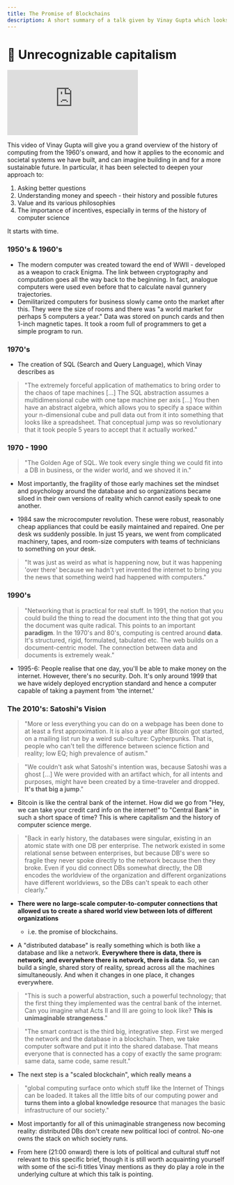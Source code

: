 ```yaml
---
title: The Promise of Blockchains
description: A short summary of a talk given by Vinay Gupta which looks at the history of computer science and how it intersects with capitalism, particular in the context of blockchain technologies which can ensure that data and network coexist completely.
---
```


# 📜 Unrecognizable capitalism

<iframe class="video-frame" src="https://player.vimeo.com/video/161183966?color=ffffff&byline=0" frameborder="0" allow="accelerometer; autoplay; encrypted-media; gyroscope; picture-in-picture" allowfullscreen></iframe>

This video of Vinay Gupta will give you a grand overview of the history of computing from the 1960's onward, and how it applies to the economic and societal systems we have built, and can imagine building in and for a more sustainable future. In particular, it has been selected to deepen your approach to:

1. Asking better questions
2. Understanding money and speech - their history and possible futures
3. Value and its various philosophies
4. The importance of incentives, especially in terms of the history of computer science

It starts with time. 

### 1950's & 1960's

- The modern computer was created toward the end of WWII - developed as a weapon to crack Enigma. The link between cryptography and computation goes all the way back to the beginning. In fact, analogue computers were used even before that to calculate naval gunnery trajectories.
- Demilitarized computers for business slowly came onto the market after this. They were the size of rooms and there was "a world market for perhaps 5 computers a year." Data was stored on punch cards and then 1-inch magnetic tapes. It took a room full of programmers to get a simple program to run.

### 1970's

- The creation of SQL (Search and Query Language), which Vinay describes as

> "The extremely forceful application of mathematics to bring order to the chaos of tape machines [...] The SQL abstraction assumes a multidimensional cube with one tape machine per axis [...] You then have an abstract algebra, which allows you to specify a space within your n-dimensional cube and pull data out from it into something that looks like a spreadsheet. That conceptual jump was so revolutionary that it took people 5 years to accept that it actually worked."

### 1970 - 1990

> "The Golden Age of SQL. We took every single thing we could fit into a DB in business, or the wider world, and we shoved it in." 

- Most importantly, the fragility of those early machines set the mindset and psychology around the database and so organizations became siloed in their own versions of reality which cannot easily speak to one another.

- 1984 saw the microcomputer revolution. These were robust, reasonably cheap appliances that could be easily maintained and repaired. One per desk ws suddenly possible. In just 15 years, we went from complicated machinery, tapes, and room-size computers with teams of technicians to something on your desk. 

> "It was just as weird as what is happening now, but it was happening 'over there' because we hadn't yet invented the internet to bring you the news that something weird had happened with computers."

### 1990's 

> "Networking that is practical for real stuff. In 1991, the notion that you could build the thing to read the document into the thing that got you the document was quite radical. This points to an important **paradigm**. In the 1970's and 80's, computing is centred around **data**. It's structured, rigid, formulated, tabulated etc. The web builds on a document-centric model. The connection between data and documents is extremely weak."

- 1995-6: People realise that one day, you'll be able to make money on the internet. However, there's no security. Doh. It's only around 1999 that we have widely deployed encryption standard and hence a computer capable of taking a payment from 'the internet.'

### The 2010's: Satoshi's Vision

> "More or less everything you can do on a webpage has been done to at least a first approximation. It is also a year after Bitcoin got started, on a mailing list run by a weird sub-culture: Cypherpunks. That is, people who can't tell the difference between science fiction and reality; low EQ; high prevalence of autism."

> "We couldn't ask what Satoshi's intention was, because Satoshi was a ghost [...] We were provided with an artifact which, for all intents and purposes, might have been created by a time-traveler and dropped. **It's that big a jump**."

- Bitcoin is like the central bank of the internet. How did we go from "Hey, we can take your credit card info on the internet!" to "Central Bank" in such a short space of time? This is where capitalism and the history of computer science merge.

> "Back in early history, the databases were singular, existing in an atomic state with one DB per enterprise. The network existed in some relational sense between enterprises, but because DB's were so fragile they never spoke directly to the network because then they broke. Even if you did connect DBs somewhat directly, the DB encodes the worldview of the organization and different organizations have different worldviews, so the DBs can't speak to each other clearly."

- **There were no large-scale computer-to-computer connections that allowed us to create a shared world view between lots of different organizations**
    - i.e. the promise of blockchains.

- A "distributed database" is really something which is both like a database and like a network. **Everywhere there is data, there is network; and everywhere there is network, there is data**. So, we can build a single, shared story of reality, spread across all the machines simultaneously. And when it changes in one place, it changes everywhere.

> "This is such a powerful abstraction, such a powerful technology; that the first thing they implemented was the central bank of the internet. Can you imagine what Acts II and III are going to look like? **This is unimaginable strangeness**."

> "The smart contract is the third big, integrative step. First we merged the network and the database in a blockchain. Then, we take computer software and put it into the shared database. That means everyone that is connected has a copy of exactly the same program: same data, same code, same result."

- The next step is a "scaled blockchain", which really means a

> "global computing surface onto which stuff like the Internet of Things can be loaded. It takes all the little bits of our computing power and **turns them into a global knowledge resource** that manages the basic infrastructure of our society."

- Most importantly for all of this unimaginable strangeness now becoming reality: distributed DBs don't create new political loci of control. No-one owns the stack on which society runs.

- From here (21:00 onward) there is lots of political and cultural stuff not relevant to this specific brief, though it is still worth acquainting yourself with some of the sci-fi titles Vinay mentions as they do play a role in the underlying culture at which this talk is pointing.